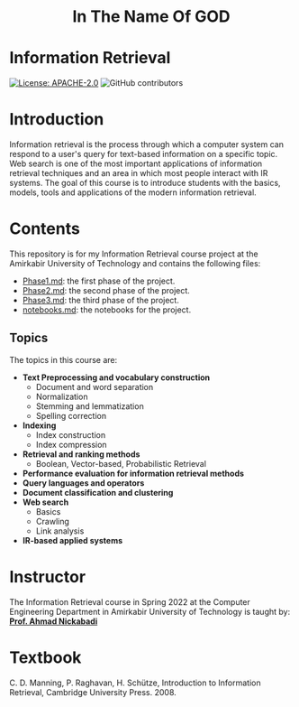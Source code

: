 <div align="center">
<h1> In The Name Of GOD </h1>
</div>

# Information Retrieval
[![License: APACHE-2.0](https://img.shields.io/github/license/FarshidNooshi/Information-Retrieval)](https://opensource.org/licenses/Apache-2.0)
![GitHub contributors](https://img.shields.io/github/contributors/FarshidNooshi/Information-retrieval)

# Introduction

Information retrieval is the process through which a computer system can respond to a user's query for text-based information on a specific topic. Web search is one of the most important applications of information retrieval techniques and an area in which most people interact with IR systems. The goal of this course is to introduce students with the basics, models, tools and applications of the modern information retrieval.

# Contents

This repository is for my Information Retrieval course project at the Amirkabir University of Technology and contains the following files:

- [Phase1.md](Phase_1): the first phase of the project.
- [Phase2.md](Phase_2): the second phase of the project.
- [Phase3.md](Phase_3): the third phase of the project.
- [notebooks.md](notebooks): the notebooks for the project.

## Topics 

The topics in this course are:

- **Text Preprocessing and vocabulary construction**
  - Document and word separation
  - Normalization
  - Stemming and lemmatization
  - Spelling correction
- **Indexing**
  - Index construction
  - Index compression
- **Retrieval and ranking methods**
  - Boolean, Vector-based, Probabilistic Retrieval
- **Performance evaluation for information retrieval methods**
- **Query languages and operators**
- **Document classification and clustering**
- **Web search**
  - Basics
  - Crawling
  - Link analysis
- **IR-based applied systems**

# Instructor

The Information Retrieval course in Spring 2022 at the Computer Engineering Department in Amirkabir University of Technology is taught by:
[**Prof. Ahmad Nickabadi**](https://scholar.google.com/citations?user=pSMNSZwAAAAJ&hl=en)

# Textbook

C. D. Manning, P. Raghavan, H. Schütze, Introduction to Information Retrieval, Cambridge University Press. 2008.
